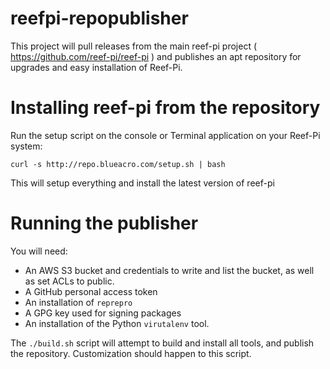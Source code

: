 # reefpi-repopublisher

This project will pull releases from the main reef-pi project
( https://github.com/reef-pi/reef-pi ) and publishes an apt repository
for upgrades and easy installation of Reef-Pi.

# Installing reef-pi from the repository

Run the setup script on the console or Terminal application on your
Reef-Pi system:

    curl -s http://repo.blueacro.com/setup.sh | bash
    
This will setup everything and install the latest version of reef-pi

# Running the publisher

You will need:
- An AWS S3 bucket and credentials to write and list the bucket, as well as set ACLs to public.
- A GitHub personal access token
- An installation of `reprepro`
- A GPG key used for signing packages
- An installation of the Python `virutalenv` tool.

The `./build.sh` script will attempt to build and install all tools, and
publish the repository. Customization should happen to this script.
